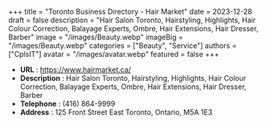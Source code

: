 +++
title = "Toronto Business Directory - Hair Market"
date = 2023-12-28
draft = false
description = "Hair Salon Toronto, Hairstyling, Highlights, Hair Colour Correction, Balayage Experts, Ombre,  Hair Extensions, Hair Dresser, Barber"
image = "/images/Beauty.webp"
imageBig = "/images/Beauty.webp"
categories = ["Beauty", "Service"]
authors = ["CplsIT"]
avatar = "/images/avatar.webp"
featured = false
+++


* **URL** :  https://www.hairmarket.ca/
* **Description** :  Hair Salon Toronto, Hairstyling, Highlights, Hair Colour Correction, Balayage Experts, Ombre,  Hair Extensions, Hair Dresser, Barber 
* **Telephone** : (416) 864-9999
* **Address** : 125 Front Street East
Toronto, Ontario, M5A 1E3